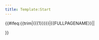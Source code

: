 ```yaml
---
title: Template:Start
---
```


<span data-document-start="{{trim|{{{1}}}}}" style="display:none" data-data="{{#ifexist: Data:{{{1|}}} | Data:{{{1|}}} |}}"></span>{{#ifeq:{{trim|{{{1}}}}}|{{FULLPAGENAME}}||
<!--<span style="float:right" class="hidden user-show" hidden="true">[{{fullurl:{{trim|{{{1}}}}}|action=edit}} ✎]</span>-->}}<span class="initializing"></span>